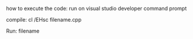 how to execute the code:
run on visual studio developer command prompt

compile:
cl /EHsc filename.cpp

Run:
filename
